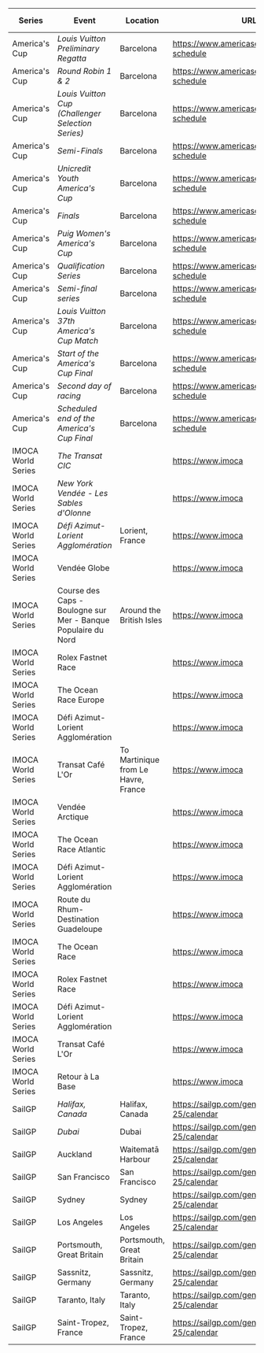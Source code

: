 | Series | Event | Location | URL | Start Date | End Date |
|---|---|---|---|---|---|
| America's Cup | *Louis Vuitton Preliminary Regatta* | Barcelona | https://www.americascup.com/en/ac37-schedule | 2024-08-22 | 2024-08-25 |
| America's Cup | *Round Robin 1 & 2* | Barcelona | https://www.americascup.com/en/ac37-schedule | 2024-08-29 | 2024-09-08 |
| America's Cup | *Louis Vuitton Cup (Challenger Selection Series)* | Barcelona | https://www.americascup.com/en/ac37-schedule | 2024-08-29 | 2024-10-07 |
| America's Cup | *Semi-Finals* | Barcelona | https://www.americascup.com/en/ac37-schedule | 2024-09-14 | 2024-09-19 |
| America's Cup | *Unicredit Youth America's Cup* | Barcelona | https://www.americascup.com/en/ac37-schedule | 2024-09-17 | 2024-09-26 |
| America's Cup | *Finals* | Barcelona | https://www.americascup.com/en/ac37-schedule | 2024-09-26 | 2024-10-05 |
| America's Cup | *Puig Women's America's Cup* | Barcelona | https://www.americascup.com/en/ac37-schedule | 2024-10-05 | 2024-10-13 |
| America's Cup | *Qualification Series* | Barcelona | https://www.americascup.com/en/ac37-schedule | 2024-10-05 | 2024-10-10 |
| America's Cup | *Semi-final series* | Barcelona | https://www.americascup.com/en/ac37-schedule | 2024-10-11 | 2024-10-11 |
| America's Cup | *Louis Vuitton 37th America's Cup Match* | Barcelona | https://www.americascup.com/en/ac37-schedule | 2024-10-12 | 2024-10-27 |
| America's Cup | *Start of the America's Cup Final* | Barcelona | https://www.americascup.com/en/ac37-schedule | 2024-10-12 | 2024-10-12 |
| America's Cup | *Second day of racing* | Barcelona | https://www.americascup.com/en/ac37-schedule | 2024-10-13 | 2024-10-13 |
| America's Cup | *Scheduled end of the America's Cup Final* | Barcelona | https://www.americascup.com/en/ac37-schedule | 2024-10-19 | 2024-10-20 |
| IMOCA World Series | *The Transat CIC* |  | https://www.imoca | 2024 | 2024 |
| IMOCA World Series | *New York Vendée - Les Sables d'Olonne* |  | https://www.imoca | 2024 | 2024 |
| IMOCA World Series | *Défi Azimut-Lorient Agglomération* | Lorient, France | https://www.imoca | 2024-09-10 | 2024-09-15 |
| IMOCA World Series | Vendée Globe |  | https://www.imoca | 2024 | 2025 |
| IMOCA World Series | Course des Caps - Boulogne sur Mer - Banque Populaire du Nord | Around the British Isles | https://www.imoca | 2025-06-29 | 2025-06-29 |
| IMOCA World Series | Rolex Fastnet Race |  | https://www.imoca | 2025-07 | 2025-07 |
| IMOCA World Series | The Ocean Race Europe |  | https://www.imoca | 2025-08-10 | 2025-08-10 |
| IMOCA World Series | Défi Azimut-Lorient Agglomération |  | https://www.imoca | 2025-09-16 | 2025-09-16 |
| IMOCA World Series | Transat Café L'Or | To Martinique from Le Havre, France | https://www.imoca | 2025-10-26 | 2025-10-26 |
| IMOCA World Series | Vendée Arctique |  | https://www.imoca | 2026 | 2026 |
| IMOCA World Series | The Ocean Race Atlantic |  | https://www.imoca | 2026 | 2026 |
| IMOCA World Series | Défi Azimut-Lorient Agglomération |  | https://www.imoca | 2026 | 2026 |
| IMOCA World Series | Route du Rhum-Destination Guadeloupe |  | https://www.imoca | 2026 | 2026 |
| IMOCA World Series | The Ocean Race |  | https://www.imoca | 2027 | 2027 |
| IMOCA World Series | Rolex Fastnet Race |  | https://www.imoca | 2027 | 2027 |
| IMOCA World Series | Défi Azimut-Lorient Agglomération |  | https://www.imoca | 2027 | 2027 |
| IMOCA World Series | Transat Café L'Or |  | https://www.imoca | 2027 | 2027 |
| IMOCA World Series | Retour à La Base |  | https://www.imoca | 2027 | 2027 |
| SailGP | *Halifax, Canada* | Halifax, Canada | https://sailgp.com/general/24-25/calendar | 2024-06-01 | 2024-06-02 |
| SailGP | *Dubai* | Dubai | https://sailgp.com/general/24-25/calendar | 2024-11-23 | 2024-11-24 |
| SailGP | Auckland | Waitematā Harbour | https://sailgp.com/general/24-25/calendar | 2025-01-18 | 2025-01-19 |
| SailGP | San Francisco | San Francisco | https://sailgp.com/general/24-25/calendar | 2025-03-22 | 2025-03-23 |
| SailGP | Sydney | Sydney | https://sailgp.com/general/24-25/calendar | 2025 | 2025 |
| SailGP | Los Angeles | Los Angeles | https://sailgp.com/general/24-25/calendar | 2025 | 2025 |
| SailGP | Portsmouth, Great Britain | Portsmouth, Great Britain | https://sailgp.com/general/24-25/calendar | 2025-07-19 | 2025-07-20 |
| SailGP | Sassnitz, Germany | Sassnitz, Germany | https://sailgp.com/general/24-25/calendar | 2025-08-16 | 2025-08-17 |
| SailGP | Taranto, Italy | Taranto, Italy | https://sailgp.com/general/24-25/calendar | 2025-09-06 | 2025-09-07 |
| SailGP | Saint-Tropez, France | Saint-Tropez, France | https://sailgp.com/general/24-25/calendar | 2025-09-12 | 20
